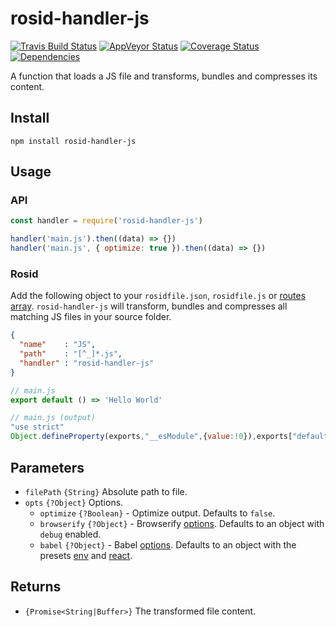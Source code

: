 # rosid-handler-js

[![Travis Build Status](https://travis-ci.org/electerious/rosid-handler-js.svg?branch=master)](https://travis-ci.org/electerious/rosid-handler-js) [![AppVeyor Status](https://ci.appveyor.com/api/projects/status/dbl3yks4dh155gqb?svg=true)](https://ci.appveyor.com/project/electerious/rosid-handler-js) [![Coverage Status](https://coveralls.io/repos/github/electerious/rosid-handler-js/badge.svg?branch=master)](https://coveralls.io/github/electerious/rosid-handler-js?branch=master) [![Dependencies](https://david-dm.org/electerious/rosid-handler-js.svg)](https://david-dm.org/electerious/rosid-handler-js#info=dependencies)

A function that loads a JS file and transforms, bundles and compresses its content.

## Install

```
npm install rosid-handler-js
```

## Usage

### API

```js
const handler = require('rosid-handler-js')

handler('main.js').then((data) => {})
handler('main.js', { optimize: true }).then((data) => {})
```

### Rosid

Add the following object to your `rosidfile.json`, `rosidfile.js` or [routes array](https://github.com/electerious/Rosid/blob/master/docs/Routes.md). `rosid-handler-js` will transform, bundles and compresses all matching JS files in your source folder.

```json
{
  "name"    : "JS",
  "path"    : "[^_]*.js",
  "handler" : "rosid-handler-js"
}
```

```js
// main.js
export default () => 'Hello World'
```

```js
// main.js (output)
"use strict"
Object.defineProperty(exports,"__esModule",{value:!0}),exports["default"]=function(){return"Hello World"}
```

## Parameters

- `filePath` `{String}` Absolute path to file.
- `opts` `{?Object}` Options.
	- `optimize` `{?Boolean}` - Optimize output. Defaults to `false`.
	- `browserify` `{?Object}` - Browserify [options](https://github.com/browserify/browserify). Defaults to an object with `debug` enabled.
	- `babel` `{?Object}` - Babel [options](https://babeljs.io/docs/usage/api/). Defaults to an object with the presets [env](http://babeljs.io/docs/plugins/preset-env/) and [react](http://babeljs.io/docs/plugins/preset-react/).

## Returns

- `{Promise<String|Buffer>}` The transformed file content.